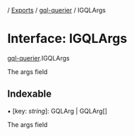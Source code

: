 [](../README.md) / [Exports](../modules.md) / [gql-querier](../modules/gql_querier.md) / IGQLArgs

# Interface: IGQLArgs

[gql-querier](../modules/gql_querier.md).IGQLArgs

The args field

## Indexable

▪ [key: *string*]: GQLArg \| GQLArg[]

The args field
